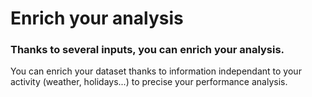 # Enrich your analysis


### Thanks to several inputs, you can enrich your analysis.




You can enrich your dataset thanks to information independant to your activity (weather, holidays...) to precise your performance analysis.
